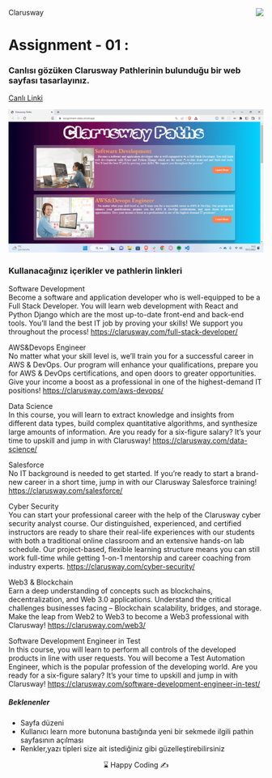 <p>Clarusway<img align="right"
  src="https://secure.meetupstatic.com/photos/event/3/1/b/9/600_488352729.jpeg"  width="15px"></p>

# Assignment - 01 : 

### Canlısı gözüken Clarusway Pathlerinin bulunduğu bir web sayfası tasarlayınız.

[Canlı Linki](https://assignment-data.vercel.app/)

![clarusway](./ass1.gif)

### Kullanacağınız içerikler ve pathlerin linkleri

Software Development</br>
Become a software and application developer who is well-equipped to be a Full Stack Developer. You will learn web development with React and Python Django which are the most up-to-date front-end and back-end tools. You’ll land the best IT job by proving your skills! We support you throughout the process!
https://clarusway.com/full-stack-developer/

AWS&Devops Engineer</br>
No matter what your skill level is, we’ll train you for a successful career in AWS & DevOps. Our program will enhance your qualifications, prepare you for AWS & DevOps certifications, and open doors to greater opportunities. Give your income a boost as a professional in one of the highest-demand IT positions!
https://clarusway.com/aws-devops/

Data Science</br>
In this course, you will learn to extract knowledge and insights from different data types, build complex quantitative algorithms, and synthesize large amounts of information. Are you ready for a six-figure salary? It’s your time to upskill and jump in with Clarusway!
https://clarusway.com/data-science/

Salesforce</br>
No IT background is needed to get started. If you’re ready to start a brand-new career in a short time, jump in with our Clarusway Salesforce training! 
https://clarusway.com/salesforce/

Cyber Security</br>
You can start your professional career with the help of the Clarusway cyber security analyst course. Our distinguished, experienced, and certified instructors are ready to share their real-life experiences with our students with both a traditional online classroom and an extensive hands-on lab schedule. Our project-based, flexible learning structure means you can still work full-time while getting 1-on-1 mentorship and career coaching from industry experts.
https://clarusway.com/cyber-security/

Web3 & Blockchain</br>
Earn a deep understanding of concepts such as blockchains, decentralization, and Web 3.0 applications. Understand the critical challenges businesses facing – Blockchain scalability, bridges, and storage. Make the leap from Web2 to Web3 to become a Web3 professional with Clarusway! 
https://clarusway.com/web3/

Software Development Engineer in Test</br>
In this course, you will learn to perform all controls of the developed products in line with user requests. You will become a Test Automation Engineer, which is the popular profession of the developing world. Are you ready for a six-figure salary? It’s your time to upskill and jump in with Clarusway!
https://clarusway.com/software-development-engineer-in-test/

##### Beklenenler

- Sayfa düzeni 
- Kullanıcı learn more butonuna bastığında yeni bir sekmede ilgili pathin sayfasının açılması
- Renkler,yazı tipleri size ait istediğiniz gibi güzelleştirebilirsiniz

<p align="center"> ⌛ Happy Coding  ✍ </p>
